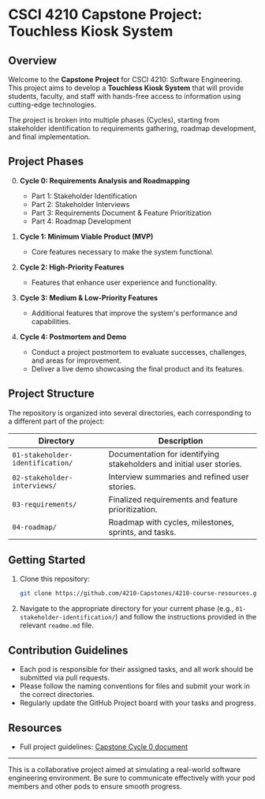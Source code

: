 # CSCI 4210 Capstone Project: Touchless Kiosk System

## Overview

Welcome to the **Capstone Project** for CSCI 4210: Software Engineering. This project aims to develop a **Touchless Kiosk System** that will provide students, faculty, and staff with hands-free access to information using cutting-edge technologies.

The project is broken into multiple phases (Cycles), starting from stakeholder identification to requirements gathering, roadmap development, and final implementation.

## Project Phases

0. **Cycle 0: Requirements Analysis and Roadmapping**
   - Part 1: Stakeholder Identification
   - Part 2: Stakeholder Interviews
   - Part 3: Requirements Document & Feature Prioritization
   - Part 4: Roadmap Development

1. **Cycle 1: Minimum Viable Product (MVP)**
   - Core features necessary to make the system functional.

2. **Cycle 2: High-Priority Features**
   - Features that enhance user experience and functionality.

3. **Cycle 3: Medium & Low-Priority Features**
   - Additional features that improve the system's performance and capabilities.

4. **Cycle 4: Postmortem and Demo**
   - Conduct a project postmortem to evaluate successes, challenges, and areas for improvement.
   - Deliver a live demo showcasing the final product and its features.

## Project Structure

The repository is organized into several directories, each corresponding to a different part of the project:

| Directory                        | Description                                                         |
|-----------------------------------|---------------------------------------------------------------------|
| `01-stakeholder-identification/`  | Documentation for identifying stakeholders and initial user stories. |
| `02-stakeholder-interviews/`      | Interview summaries and refined user stories.                       |
| `03-requirements/`                | Finalized requirements and feature prioritization.                  |
| `04-roadmap/`                     | Roadmap with cycles, milestones, sprints, and tasks.                |


## Getting Started

1. Clone this repository:
   ```bash
   git clone https://github.com/4210-Capstones/4210-course-resources.git
   ```

2. Navigate to the appropriate directory for your current phase (e.g., `01-stakeholder-identification/`) and follow the instructions provided in the relevant `readme.md` file.

## Contribution Guidelines
- Each pod is responsible for their assigned tasks, and all work should be submitted via pull requests.
- Please follow the naming conventions for files and submit your work in the correct directories.
- Regularly update the GitHub Project board with your tasks and progress.

## Resources
- Full project guidelines: [Capstone Cycle 0 document](https://github.com/4210-Capstones/4210-course-resources/blob/main/Capstone/4210_Capstone_Cycle_0.pdf)

---

This is a collaborative project aimed at simulating a real-world software engineering environment. Be sure to communicate effectively with your pod members and other pods to ensure smooth progress.
